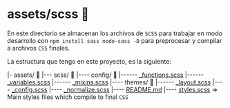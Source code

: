 # assets/scss :file_folder:

En este directorio se almacenan los archivos de `SCSS` para trabajar en modo desarrollo con `npm install sass node-sass -D` para preprocesar y compilar a archivos `CSS` finales.

La estructura que tengo en este proyecto, es la siguiente:

|- assets/ :file_folder:
|--- scss/ :file_folder:
|---- config/ :file_folder:
|------ [_functions.scss](./config/_functions.scss)
|------ [_variables.scss](./config/_variables.scss)
|------ [_mixins.scss](./config/_mixins.scss)
|---- themes/ :file_folder:
|------ [_layout.scss](./theme/_layout.scss)
|---- [_config.scss](./_config.scss)
|---- [_normalize.scss](./_normalize.scss)
|---- [README.md](./README.md)
|---- [styles.scss](./styles.scss) => Main styles files which compile to final `CSS`


